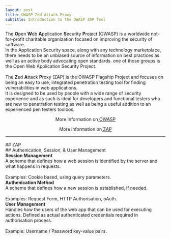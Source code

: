 ```yaml
---
layout: post
title: OWASP Zed Attack Proxy
subtitle: Introduction to the OWASP ZAP Tool
---
```


<div style="border-bottom:1px solid black">

The <strong>O</strong>pen <strong>W</strong>eb <strong>A</strong>pplication <strong>S</strong>ecurity <strong>P</strong>roject (OWASP) is a worldwide not-for-profit charitable organization focused on improving the security of software.
<br> 
In the Application Security space, along with any technology marketplace, there needs to be an unbiased source of information on best practices as well as an active body advocating open standards. one of those groups is the Open Web Application Security Project.<br>
<br>
The <strong>Z</strong>ed <strong>A</strong>ttack <strong>P</strong>roxy (ZAP) is the OWASP Flagship Project and focuses on being an easy to use, integrated penetration testing tool for finding vulnerabilities in web applications.
<br>
It is designed to be used by people with a wide range of security experience and as such is ideal for developers and functional testers who are new to penetration testing as well as being a useful addition to an experienced pen testers toolbox.

 <p style="text-align:center"> More information on<a href="https://www.owasp.org/index.php/Main_Page"> OWASP</a></p>
 <p style="text-align:center"> More information on<a href="https://www.owasp.org/index.php/OWASP_Zed_Attack_Proxy_Project"> ZAP</a></p>

</div>

<br>
## ZAP
<br>
## Authenication, Session, & User Management 
<br>
<strong>Session Management</strong><br>
A scheme that defines how a web session is identified by the server and what happens in requests.<br>
<br>
Examples: Cookie based, using query parameters.

<br>
<strong>Authenication Method</strong><br>
A scheme that defines how a new session is established, if needed.<br>
<br>
Examples: Request Form, HTTP Authorisation, oAuth.

<br>
<strong>User Management</strong><br>
Handles how the users of the web app that can be used for executing actions.
Defined as actual authenticated credentials required in authorisation process.<br>
<br>
Example: Username / Password key-value pairs.









